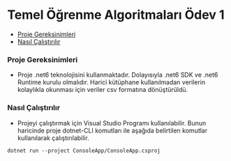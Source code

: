 # Temel Öğrenme Algoritmaları Ödev 1

- [Proje Gereksinimleri](#proje-gereksinimleri)
- [Nasıl Çalıştırılır](#nasıl-çalıştırılır)

### Proje Gereksinimleri

- Proje .net6 teknolojisini kullanmaktadır. Dolayısıyla .net6 SDK ve .net6 Runtime kurulu olmalıdır. Harici kütüphane kullanılmadan verilerin kolaylıkla okunması için veriler csv formatına dönüştürüldü.

### Nasıl Çalıştırılır

- Projeyi çalıştırmak için Visual Studio Programı kullanılabilir. Bunun haricinde proje dotnet-CLI komutları ile aşağıda belirtilen komutlar kullanılarak çalıştırılabilir. 

```shell
dotnet run --project ConsoleApp/ConsoleApp.csproj
```